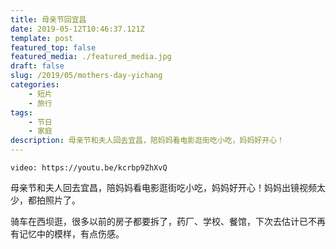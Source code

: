 ```yaml
---
title: 母亲节回宜昌
date: 2019-05-12T10:46:37.121Z
template: post
featured_top: false
featured_media: ./featured_media.jpg
draft: false
slug: /2019/05/mothers-day-yichang
categories: 
    - 短片
    - 旅行
tags:
    - 节日
    - 家庭
description: 母亲节和夫人回去宜昌，陪妈妈看电影逛街吃小吃，妈妈好开心！
---
```


<!-- endExcerpt -->

`video: https://youtu.be/kcrbp9ZhXvQ`

母亲节和夫人回去宜昌，陪妈妈看电影逛街吃小吃，妈妈好开心！妈妈出镜视频太少，都拍照片了。

骑车在西坝逛，很多以前的房子都要拆了，药厂、学校、餐馆，下次去估计已不再有记忆中的模样，有点伤感。
